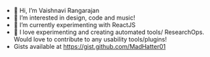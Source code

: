- 👋 Hi, I’m Vaishnavi Rangarajan
- 👀 I’m interested in design, code and music!
- 🌱 I’m currently experimenting with ReactJS
- 💞️ I love experimenting and creating automated tools/ ResearchOps. Would love to contribute to any usability tools/plugins!
- Gists available at https://gist.github.com/MadHatter01
<!-- - 📫 How to reach me ... I’m looking to collaborate on pet projects-->

<!---
MadHatter01/MadHatter01 is a ✨ special ✨ repository because its `README.md` (this file) appears on your GitHub profile.
You can click the Preview link to take a look at your changes.
--->
